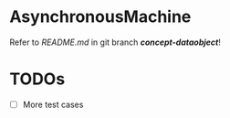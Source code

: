 # AsynchronousMachine

Refer to *README.md* in git branch ***concept-dataobject***!

# TODOs

* [ ] More test cases


